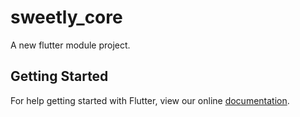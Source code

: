 # sweetly_core

A new flutter module project.

## Getting Started

For help getting started with Flutter, view our online
[documentation](https://flutter.dev/).
